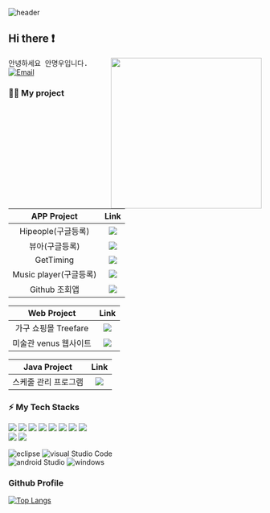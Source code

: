 ![header](https://capsule-render.vercel.app/api?type=waving&color=gradient&height=300&section=header&text=Good%20to%20see%20you%20🤗&desc=I'm%20Myungwoo%20:%20%29&fontSize=60&fontAlignY=40&descSize=25&descAlignY=58&animation=fadeIn)

## Hi there ❗ 
<img src="https://github.com/AnMyungwoo94/AnMyungwoo94/assets/126849689/5ee1e2e4-94b6-4401-8d67-779d1acd2fe3" align="right" height="300
"/>

<samp> 안녕하세요 안명우입니다. </samp>
[![Email](http://img.shields.io/badge/woo941102@naver.com-4885ed?style=flat-square&logo=gmail&link=mailto:woo941102@naver.com)](mailto:woo941102@naver.com)

### 💁‍♂️ My project
|  APP Project |                      Link                      |
|:--------:|:-------------------------------------------------:|
| Hipeople(구글등록) | <a href="https://github.com/AnMyungwoo94/Hipeople_App"><img src="https://img.shields.io/badge/Link-FF9E0F?style=flat-square&logo=verizon&logoColor=white"/></a>                                |
| 뷰아(구글등록)  |<a href="https://github.com/AnMyungwoo94/BeautyIdea_Shopping_App"><img src="https://img.shields.io/badge/Link-F0D198?style=flat-square&logo=verizon&logoColor=white"/></a>                                |
| GetTiming   |<a href="https://github.com/AnMyungwoo94/GetTiming_App"><img src="https://img.shields.io/badge/Link-639E8D?style=flat-square&logo=verizon&logoColor=white"/></a>                       |
| Music player(구글등록)  | <a href="https://github.com/AnMyungwoo94/Mp3PlayerOnDB"><img src="https://img.shields.io/badge/Link-006600?style=flat-square&logo=verizon&logoColor=white"/></a>                                      |
| Github 조회앱   |<a href="https://github.com/AnMyungwoo94/githubApp"><img src="https://img.shields.io/badge/Link-FF5E0F?style=flat-square&logo=verizon&logoColor=white"/></a> |

|  Web Project |                      Link                      |
|:--------:|:-------------------------------------------------:|
|가구 쇼핑몰 Treefare         | <a href="https://github.com/AnMyungwoo94/treefare_shoppingmall"><img src="https://img.shields.io/badge/Link-D9D9D9?style=flat-square&logo=verizon&logoColor=white"/></a>|
|미술관 venus 웹사이트         | <a href="https://github.com/AnMyungwoo94/venus_museum"><img src="https://img.shields.io/badge/Link-717070?style=flat-square&logo=verizon&logoColor=white"/></a> |

|  Java Project |                      Link                      |
|:--------:|:-------------------------------------------------:|
|스케줄 관리 프로그램       | <a href="https://github.com/AnMyungwoo94/Schedule_Management_Program"><img src="https://img.shields.io/badge/Link-F5C651?style=flat-square&logo=verizon&logoColor=white"/></a>|


### ⚡ My Tech Stacks
<div style="textalign=center"> 
  <img src="https://img.shields.io/badge/java-007396?style=for-the-badge&logo=java&logoColor=white"> 
  <img src="https://img.shields.io/badge/javascript-F7DF1E?style=for-the-badge&logo=javascript&logoColor=black"> 
  <img src="https://img.shields.io/badge/html5-E34F26?style=for-the-badge&logo=html5&logoColor=white"> 
  <img src="https://img.shields.io/badge/php-1071D3?style=for-the-badge&logo=php&logoColor=white">
  <img src="https://img.shields.io/badge/css-1572B6?style=for-the-badge&logo=css3&logoColor=white"> 
  <img src="https://img.shields.io/badge/kotlin-339AF0?style=for-the-badge&logo=kotlin&logoColor=white">
  <img src="https://img.shields.io/badge/mysql-4479A1?style=for-the-badge&logo=mysql&logoColor=white"> 
  <img src="https://img.shields.io/badge/firebase-FFCA28?style=for-the-badge&logo=firebase&logoColor=white"></br>
  <img src="https://img.shields.io/badge/bootstrap-7952B3?style=for-the-badge&logo=bootstrap&logoColor=white">
  <img src="https://img.shields.io/badge/fontawesome-339AF0?style=for-the-badge&logo=fontawesome&logoColor=white">

![eclipse](https://img.shields.io/badge/Eclipse%20IDE-2C2255?style=for-the-badge&logo=Eclipse%20IDE&logoColor=white)
![visual Studio Code](https://img.shields.io/badge/Visual%20Studio%20Code-007ACC?style=for-the-badge&logo=Visual%20Studio%20Code&logoColor=white)</br>
![android Studio](https://img.shields.io/badge/androidStudio-3DDC84?style=for-the-badge&logo=androidstudio&logoColor=white)
![windows](https://img.shields.io/badge/Windows-0078D6?style=for-the-badge&logo=Windows&logoColor=white)
</div>


<div>
<h3>Github Profile</h3>

[![Top Langs](https://github-readme-stats.vercel.app/api/top-langs/?username=AnMyungwoo94&layout=compact)](https://github.com/AnMyungwoo94/github-readme-stats) 
</div>
